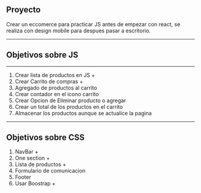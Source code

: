 
## Proyecto

Crear un eccomerce para practicar JS antes de empezar con react, se realiza con design mobile para despues pasar a escritorio.

***

## Objetivos sobre JS

***

1. Crear lista de productos en JS +
2. Crear Carrito de compras +
3. Agregado de productos al carrito  
4. Crear contador en el icono carrito
5. Crear Opcion de Eliminar producto o agregar
6. Crear un total de los productos en el carrito
7. Almacenar los productos aunque se actualice la pagina

***

## Objetivos sobre CSS

1. NavBar +
2. One section +
3. Lista de productos +
4. Formulario de comunicacion 
5. Footer 
6. Usar Boostrap +